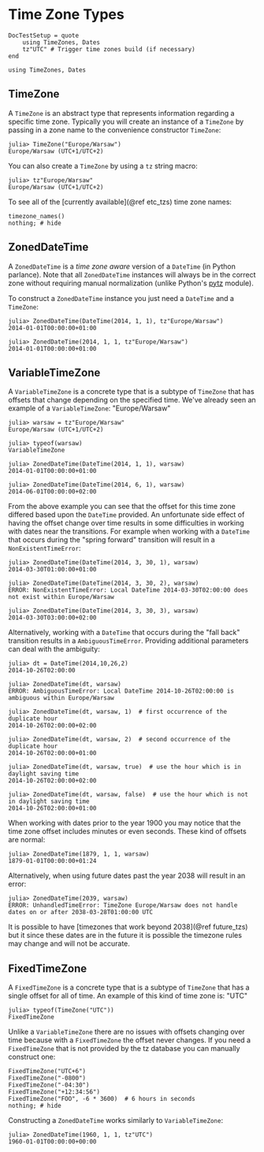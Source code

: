 # Time Zone Types

```@meta
DocTestSetup = quote
    using TimeZones, Dates
    tz"UTC" # Trigger time zones build (if necessary)
end
```

```@setup tz
using TimeZones, Dates
```

## TimeZone

A `TimeZone` is an abstract type that represents information regarding a specific time zone. Typically you will create an instance of a `TimeZone` by passing in a zone name to the convenience constructor `TimeZone`:

```jldoctest warsaw
julia> TimeZone("Europe/Warsaw")
Europe/Warsaw (UTC+1/UTC+2)
```

You can also create a `TimeZone` by using a `tz` string macro:

```jldoctest warsaw
julia> tz"Europe/Warsaw"
Europe/Warsaw (UTC+1/UTC+2)
```

To see all of the [currently available](@ref etc_tzs) time zone names:

```@example tz
timezone_names()
nothing; # hide
```

## ZonedDateTime

A `ZonedDateTime` is a *time zone aware* version of a `DateTime` (in Python parlance). Note that all `ZonedDateTime` instances will always be in the correct zone without requiring manual normalization (unlike Python's [pytz](https://pypi.org/project/pytz/) module).

To construct a `ZonedDateTime` instance you just need a `DateTime` and a `TimeZone`:

```jldoctest warsaw
julia> ZonedDateTime(DateTime(2014, 1, 1), tz"Europe/Warsaw")
2014-01-01T00:00:00+01:00

julia> ZonedDateTime(2014, 1, 1, tz"Europe/Warsaw")
2014-01-01T00:00:00+01:00
```

## VariableTimeZone

A `VariableTimeZone` is a concrete type that is a subtype of `TimeZone` that has offsets that change depending on the specified time. We've already seen an example of a `VariableTimeZone`: "Europe/Warsaw"

```jldoctest warsaw
julia> warsaw = tz"Europe/Warsaw"
Europe/Warsaw (UTC+1/UTC+2)

julia> typeof(warsaw)
VariableTimeZone

julia> ZonedDateTime(DateTime(2014, 1, 1), warsaw)
2014-01-01T00:00:00+01:00

julia> ZonedDateTime(DateTime(2014, 6, 1), warsaw)
2014-06-01T00:00:00+02:00
```

From the above example you can see that the offset for this time zone differed based upon the `DateTime` provided. An unfortunate side effect of having the offset change over time results in some difficulties in working with dates near the transitions. For example when working with a `DateTime` that occurs during the "spring forward" transition will result in a `NonExistentTimeError`:

```jldoctest warsaw
julia> ZonedDateTime(DateTime(2014, 3, 30, 1), warsaw)
2014-03-30T01:00:00+01:00

julia> ZonedDateTime(DateTime(2014, 3, 30, 2), warsaw)
ERROR: NonExistentTimeError: Local DateTime 2014-03-30T02:00:00 does not exist within Europe/Warsaw

julia> ZonedDateTime(DateTime(2014, 3, 30, 3), warsaw)
2014-03-30T03:00:00+02:00
```

Alternatively, working with a `DateTime` that occurs during the "fall back" transition results in a `AmbiguousTimeError`. Providing additional parameters can deal with the ambiguity:

```jldoctest warsaw
julia> dt = DateTime(2014,10,26,2)
2014-10-26T02:00:00

julia> ZonedDateTime(dt, warsaw)
ERROR: AmbiguousTimeError: Local DateTime 2014-10-26T02:00:00 is ambiguous within Europe/Warsaw

julia> ZonedDateTime(dt, warsaw, 1)  # first occurrence of the duplicate hour
2014-10-26T02:00:00+02:00

julia> ZonedDateTime(dt, warsaw, 2)  # second occurrence of the duplicate hour
2014-10-26T02:00:00+01:00

julia> ZonedDateTime(dt, warsaw, true)  # use the hour which is in daylight saving time
2014-10-26T02:00:00+02:00

julia> ZonedDateTime(dt, warsaw, false)  # use the hour which is not in daylight saving time
2014-10-26T02:00:00+01:00
```

When working with dates prior to the year 1900 you may notice that the time zone offset includes minutes or even seconds. These kind of offsets are normal:

```jldoctest warsaw
julia> ZonedDateTime(1879, 1, 1, warsaw)
1879-01-01T00:00:00+01:24
```

Alternatively, when using future dates past the year 2038 will result in an error:

```jldoctest warsaw
julia> ZonedDateTime(2039, warsaw)
ERROR: UnhandledTimeError: TimeZone Europe/Warsaw does not handle dates on or after 2038-03-28T01:00:00 UTC
```

It is possible to have [timezones that work beyond 2038](@ref future_tzs) but it since these dates are in the future it is possible the timezone rules may change and will not be accurate.


## FixedTimeZone

A `FixedTimeZone` is a concrete type that is a subtype of `TimeZone` that has a single offset for all of time. An example of this kind of time zone is: "UTC"

```jldoctest
julia> typeof(TimeZone("UTC"))
FixedTimeZone
```

Unlike a `VariableTimeZone` there are no issues with offsets changing over time because with a `FixedTimeZone` the offset never changes. If you need a `FixedTimeZone` that is not provided by the tz database you can manually construct one:

```@example tz
FixedTimeZone("UTC+6")
FixedTimeZone("-0800")
FixedTimeZone("-04:30")
FixedTimeZone("+12:34:56")
FixedTimeZone("FOO", -6 * 3600)  # 6 hours in seconds
nothing; # hide
```

Constructing a `ZonedDateTime` works similarly to `VariableTimeZone`:

```jldoctest
julia> ZonedDateTime(1960, 1, 1, tz"UTC")
1960-01-01T00:00:00+00:00
```
